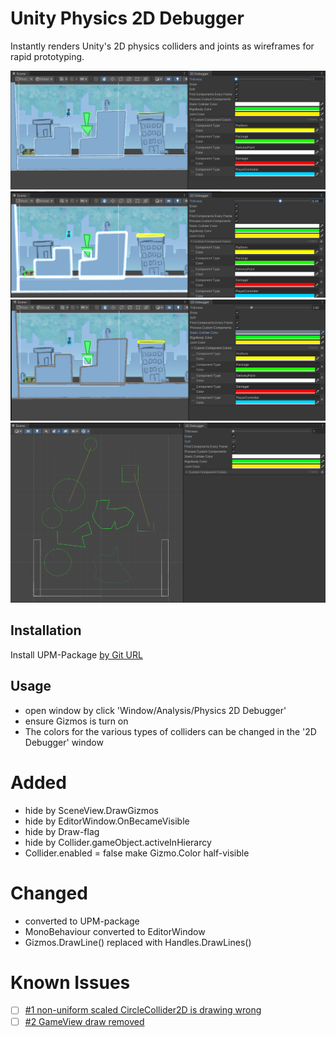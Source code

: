 # Unity Physics 2D Debugger

Instantly renders Unity's 2D physics colliders and joints as wireframes for rapid prototyping.

![](https://github.com/mitay-walle/com.mitay-walle.physics2d-debugger/blob/master/Documentation~/Screenshot_3.png)
![](https://github.com/mitay-walle/com.mitay-walle.physics2d-debugger/blob/master/Documentation~/Screenshot_2.png)
![](https://github.com/mitay-walle/com.mitay-walle.physics2d-debugger/blob/master/Documentation~/Screenshot_1.png)
![](https://github.com/mitay-walle/com.mitay-walle.physics2d-debugger/blob/master/Documentation~/screenshot.png)

## Installation
Install UPM-Package [by Git URL](https://docs.unity3d.com/Manual/upm-ui-giturl.html)

## Usage

- open window by click 'Window/Analysis/Physics 2D Debugger'
- ensure Gizmos is turn on
- The colors for the various types of colliders can be changed in the '2D Debugger' window
# Added
- hide by SceneView.DrawGizmos
- hide by EditorWindow.OnBecameVisible
- hide by Draw-flag
- hide by Collider.gameObject.activeInHierarcy 
- Collider.enabled = false make Gizmo.Color half-visible
# Changed
- converted to UPM-package
- MonoBehaviour converted to EditorWindow
- Gizmos.DrawLine() replaced with Handles.DrawLines()
# Known Issues
- [ ] [#1 non-uniform scaled CircleCollider2D is drawing wrong](/../../issues/1) 
- [ ] [#2 GameView draw removed](/../../issues/2) 

